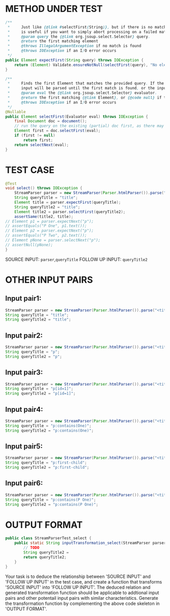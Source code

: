 # METHOD UNDER TEST
```java
/**
 *     Just like {@link #selectFirst(String)}, but if there is no match, throws an {@link IllegalArgumentException}. This
 *     is useful if you want to simply abort processing on a failed match.
 *     @param query the {@link org.jsoup.select.Selector} query.
 *     @return the first matching element
 *     @throws IllegalArgumentException if no match is found
 *     @throws IOException if an I/O error occurs
 */
public Element expectFirst(String query) throws IOException {
    return (Element) Validate.ensureNotNull(selectFirst(query), "No elements matched the query '%s' in the document.", query);
}

/**
 *     Finds the first Element that matches the provided query. If the parsed Document does not already have a match, the
 *     input will be parsed until the first match is found, or the input is completely read.
 *     @param eval the {@link org.jsoup.select.Selector} evaluator.
 *     @return the first matching {@link Element}, or {@code null} if there's no match
 *     @throws IOException if an I/O error occurs
 */
@Nullable
public Element selectFirst(Evaluator eval) throws IOException {
    final Document doc = document();
    // run the query on the existing (partial) doc first, as there may be a hit already parsed
    Element first = doc.selectFirst(eval);
    if (first != null)
        return first;
    return selectNext(eval);
}

```


# TEST CASE
```java
@Test
void select() throws IOException {
    StreamParser parser = new StreamParser(Parser.htmlParser()).parse("<title>One</title><p id=1>P One</p><p id=2>P Two</p>", "");
    String queryTitle = "title";
    Element title = parser.expectFirst(queryTitle);
    String queryTitle2 = "title";
    Element title2 = parser.selectFirst(queryTitle2);
    assertSame(title2, title);
// Element p1 = parser.expectNext("p");
// assertEquals("P One", p1.text());
// Element p2 = parser.expectNext("p");
// assertEquals("P Two", p2.text());
// Element pNone = parser.selectNext("p");
// assertNull(pNone);
}

```
SOURCE INPUT: `parser`,`queryTitle`
FOLLOW UP INPUT: `queryTitle2`


# OTHER INPUT PAIRS 
## Input pair1:
```java
StreamParser parser = new StreamParser(Parser.htmlParser()).parse("<title>One</title><p id=1>P One</p><p id=2>P Two</p>", "");
String queryTitle = "title";
String queryTitle2 = "title";
```

## Input pair2:
```java
StreamParser parser = new StreamParser(Parser.htmlParser()).parse("<title>One</title><p id=1>P One</p><p id=2>P Two</p>", "");
String queryTitle = "p";
String queryTitle2 = "p";
```

## Input pair3:
```java
StreamParser parser = new StreamParser(Parser.htmlParser()).parse("<title>One</title><p id=1>P One</p><p id=2>P Two</p>", "");
String queryTitle = "p[id=1]";
String queryTitle2 = "p[id=1]";
```

## Input pair4:
```java
StreamParser parser = new StreamParser(Parser.htmlParser()).parse("<title>One</title><p id=1>P One</p><p id=2>P Two</p>", "");
String queryTitle = "p:contains(One)";
String queryTitle2 = "p:contains(One)";
```

## Input pair5:
```java
StreamParser parser = new StreamParser(Parser.htmlParser()).parse("<title>One</title><p id=1>P One</p><p id=2>P Two</p>", "");
String queryTitle = "p:first-child";
String queryTitle2 = "p:first-child";
```

## Input pair6:
```java
StreamParser parser = new StreamParser(Parser.htmlParser()).parse("<title>One</title><p id=1>P One</p><p id=2>P Two</p>", "");
String queryTitle = "p:contains(P One)";
String queryTitle2 = "p:contains(P One)";
```



# OUTPUT FORMAT
```java
public class StreamParserTest_select {
    public static String inputTransformation_select(StreamParser parser, String queryTitle) throws IOException  {
        // TODO
        String queryTitle2 = 
		return queryTitle2;
    }
}
```
Your task is to deduce the relationship between 'SOURCE INPUT' and 'FOLLOW UP INPUT' in the test case, and create a function that transforms 'SOURCE INPUT' into 'FOLLOW UP INPUT'.
The deduced relation and generated transformation function should be applicable to addtional input pairs and other potentail input pairs with similar characteristics.
Generate the transformation function by complementing the above code skeleton in 'OUTPUT FORMAT'.
